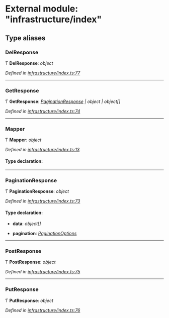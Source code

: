 # External module: "infrastructure/index"

## Type aliases

###  DelResponse

Ƭ **DelResponse**: *object*

*Defined in [infrastructure/index.ts:77](https://github.com/arsdehnel/node-gitlab/blob/c2ee9bb/src/infrastructure/index.ts#L77)*

___

###  GetResponse

Ƭ **GetResponse**: *[PaginationResponse](_infrastructure_index_.md#paginationresponse) | object | object[]*

*Defined in [infrastructure/index.ts:74](https://github.com/arsdehnel/node-gitlab/blob/c2ee9bb/src/infrastructure/index.ts#L74)*

___

###  Mapper

Ƭ **Mapper**: *object*

*Defined in [infrastructure/index.ts:13](https://github.com/arsdehnel/node-gitlab/blob/c2ee9bb/src/infrastructure/index.ts#L13)*

#### Type declaration:

___

###  PaginationResponse

Ƭ **PaginationResponse**: *object*

*Defined in [infrastructure/index.ts:73](https://github.com/arsdehnel/node-gitlab/blob/c2ee9bb/src/infrastructure/index.ts#L73)*

#### Type declaration:

* **data**: *object[]*

* **pagination**: *[PaginationOptions](../interfaces/_infrastructure_index_.paginationoptions.md)*

___

###  PostResponse

Ƭ **PostResponse**: *object*

*Defined in [infrastructure/index.ts:75](https://github.com/arsdehnel/node-gitlab/blob/c2ee9bb/src/infrastructure/index.ts#L75)*

___

###  PutResponse

Ƭ **PutResponse**: *object*

*Defined in [infrastructure/index.ts:76](https://github.com/arsdehnel/node-gitlab/blob/c2ee9bb/src/infrastructure/index.ts#L76)*
